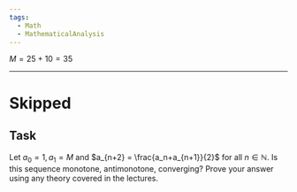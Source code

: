 ```yaml
---
tags:
  - Math
  - MathematicalAnalysis
---
```

$M = 25 + 10 = 35$

---
# Skipped
## Task
Let $a_0 = 1, a_1 = M$ and $a_{n+2} = \frac{a_n+a_{n+1}}{2}$ for all $n\in\mathbb N$. 
Is this sequence monotone, antimonotone, converging? Prove your answer using any theory covered in the lectures.